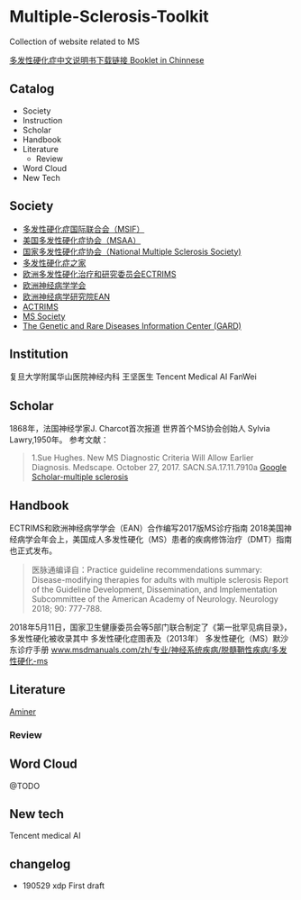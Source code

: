 # Multiple-Sclerosis-Toolkit

Collection of website related to MS

[多发性硬化症中文说明书下载链接 Booklet in Chinnese](https://mss-cdn.azureedge.net/-/media/596e8e5b56ed4a9dadde76bacbde3b26.pdf?la=en&sc_revision=90c6545f0c0245aab20bb227810b7537&hash=D25FE3FD6BAED262D4B6F7CC98E2EBC99678B754&hash=D25FE3FD6BAED262D4B6F7CC98E2EBC99678B754)

## Catalog

- Society
- Instruction
- Scholar
- Handbook
- Literature
  - Review
- Word Cloud
- New Tech

## Society

- [多发性硬化症国际联合会（MSIF）](https://www.msif.org/)
- [美国多发性硬化症协会（MSAA）](https://www.nationalmssociety.org/)
- [国家多发性硬化症协会（National Multiple Sclerosis Society)](https://mymsaa.org/)
- [多发性硬化症之家](http://mszj.com/forum.php)
- [欧洲多发性硬化治疗和研究委员会ECTRIMS](https://www.ectrims.eu/)
- [欧洲神经病学学会](http://www.ensinfo.com/)
- [欧洲神经病学研究院EAN](https://www.ean.org/)
- [ACTRIMS](https://www.actrims.org/)
- [MS Society](https://www.mssociety.org.uk/)
- [The Genetic and Rare Diseases Information Center (GARD)](https://rarediseases.info.nih.gov/diseases/10255/multiple-sclerosis)

## Institution

复旦大学附属华山医院神经内科 王坚医生
Tencent Medical AI FanWei

## Scholar

1868年，法国神经学家J. Charcot首次报道
世界首个MS协会创始人 Sylvia Lawry,1950年。
参考文献：
> 1.Sue Hughes. New MS Diagnostic Criteria Will Allow Earlier Diagnosis. Medscape. October 27, 2017.
SACN.SA.17.11.7910a
[Google Scholar-multiple sclerosis](https://scholar.google.com.hk/citations?view_op=search_authors&hl=zh-CN&mauthors=label:multiple_sclerosis)

## Handbook

ECTRIMS和欧洲神经病学学会（EAN）合作编写2017版MS诊疗指南
2018美国神经病学会年会上，美国成人多发性硬化（MS）患者的疾病修饰治疗（DMT）指南也正式发布。

> 医脉通编译自：Practice guideline recommendations summary: Disease-modifying therapies for adults with multiple sclerosis Report of the Guideline Development, Dissemination, and Implementation Subcommittee of the American Academy of Neurology. Neurology 2018; 90: 777-788.

2018年5月11日，国家卫生健康委员会等5部门联合制定了《第一批罕见病目录》，多发性硬化被收录其中
多发性硬化症图表及（2013年）
多发性硬化（MS）默沙东诊疗手册
www.msdmanuals.com/zh/专业/神经系统疾病/脱髓鞘性疾病/多发性硬化-ms

## Literature

[Aminer](http://trend.aminer.cn/topic/trend?query=multiple%20sclerosis)

### Review

## Word Cloud

@TODO

## New tech

Tencent medical AI 

## changelog

- 190529 xdp First draft

